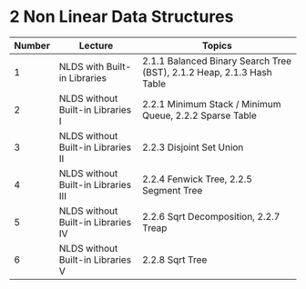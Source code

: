 # 2 Non Linear Data Structures

| Number | Lecture | Topics |
| ------ | ------- | ------ |
| 1 | NLDS with Built-in Libraries | 2.1.1 Balanced Binary Search Tree (BST), 2.1.2 Heap, 2.1.3 Hash Table |
| 2 | NLDS without Built-in Libraries I | 2.2.1 Minimum Stack / Minimum Queue, 2.2.2 Sparse Table |
| 3 | NLDS without Built-in Libraries II | 2.2.3 Disjoint Set Union |
| 4 | NLDS without Built-in Libraries III | 2.2.4 Fenwick Tree, 2.2.5 Segment Tree |
| 5 | NLDS without Built-in Libraries IV | 2.2.6 Sqrt Decomposition, 2.2.7 Treap |
| 6 | NLDS without Built-in Libraries V | 2.2.8 Sqrt Tree |